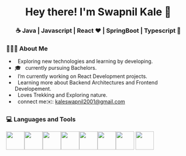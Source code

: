 <h1 align="center">Hey there! I'm Swapnil Kale 👋 </h1>
<h3 align="center">☕ Java | Javascript | React ♥ | SpringBoot | Typescript 🚀</h3>
<div>

<div align="left"> 
  <h3> 👨🏻‍💻 About Me </h3>

  -  &nbsp; Exploring new technologies and learning by developing.
  - 🎓 &nbsp; currently pursuing Bachelors.
  -  &nbsp; I’m currently working on React Development projects.
  -  &nbsp; Learning more about Backend Architectures and Frontend Developement.
  -  &nbsp; Loves Trekking and Exploring nature.
  -  &nbsp; connect me✉️: <a href='kaleswapnil2001@gmail.com'/>kaleswapnil2001@gmail.com</a>
  
</div> 
</div>

<div>
  <h3> 💻 Languages and Tools </h3>
  <p>
   <img src="https://brandslogos.com/wp-content/uploads/images/large/java-logo-1.png" width="50"><img src="https://media3.giphy.com/media/ln7z2eWriiQAllfVcn/200w.webp" width="50"><img src="https://d2908q01vomqb2.cloudfront.net/0716d9708d321ffb6a00818614779e779925365c/2020/12/11/ts-logo-512.png" width="50"><img src="https://i.giphy.com/media/eNAsjO55tPbgaor7ma/200w.webp" width="50"><img src="https://dz2cdn1.dzone.com/storage/temp/12434118-spring-boot-logo.png" width="50"><img src="https://media3.giphy.com/media/kdFc8fubgS31b8DsVu/giphy.webp" width="50"><img src="https://media.giphy.com/media/KzJkzjggfGN5Py6nkT/giphy.gif" width="50">
    <img src="https://cdn.worldvectorlogo.com/logos/postman.svg" width="50">
  <p>
</div> 
